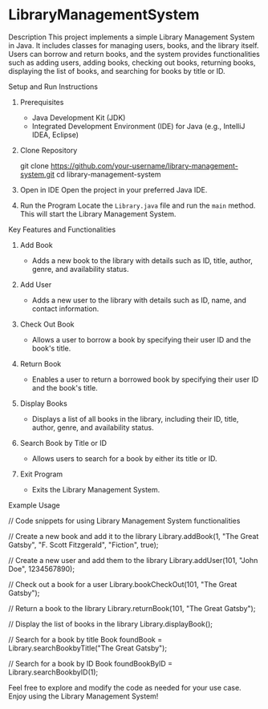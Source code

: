 # LibraryManagementSystem
Description
This project implements a simple Library Management System in Java. It includes classes for managing users, books, and the library itself. Users can borrow and return books, and the system provides functionalities such as adding users, adding books, checking out books, returning books, displaying the list of books, and searching for books by title or ID.

Setup and Run Instructions

1. Prerequisites
   - Java Development Kit (JDK)
   - Integrated Development Environment (IDE) for Java (e.g., IntelliJ IDEA, Eclipse)

2. Clone Repository
   
   git clone https://github.com/your-username/library-management-system.git
   cd library-management-system
   

3. Open in IDE
   Open the project in your preferred Java IDE.

4. Run the Program
   Locate the `Library.java` file and run the `main` method. This will start the Library Management System.

Key Features and Functionalities

1. Add Book
   - Adds a new book to the library with details such as ID, title, author, genre, and availability status.

2. Add User
   - Adds a new user to the library with details such as ID, name, and contact information.

3. Check Out Book
   - Allows a user to borrow a book by specifying their user ID and the book's title.

4. Return Book
   - Enables a user to return a borrowed book by specifying their user ID and the book's title.

5. Display Books
   - Displays a list of all books in the library, including their ID, title, author, genre, and availability status.

6. Search Book by Title or ID
   - Allows users to search for a book by either its title or ID.

7. Exit Program
   - Exits the Library Management System.

Example Usage

// Code snippets for using Library Management System functionalities

// Create a new book and add it to the library
Library.addBook(1, "The Great Gatsby", "F. Scott Fitzgerald", "Fiction", true);

// Create a new user and add them to the library
Library.addUser(101, "John Doe", 1234567890);

// Check out a book for a user
Library.bookCheckOut(101, "The Great Gatsby");

// Return a book to the library
Library.returnBook(101, "The Great Gatsby");

// Display the list of books in the library
Library.displayBook();

// Search for a book by title
Book foundBook = Library.searchBookbyTitle("The Great Gatsby");

// Search for a book by ID
Book foundBookByID = Library.searchBookbyID(1);

Feel free to explore and modify the code as needed for your use case. Enjoy using the Library Management System!
